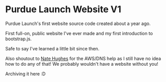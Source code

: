 # Purdue Launch Website V1
Purdue Launch's first website source code created about a year ago. 

First full-on, public website I've ever made and my first introduction to bootstrap.js.

Safe to say I've learned a little bit since then.

Also shoutout to [Nate Hughes](https://www.linkedin.com/in/nate-hughes-948664250/) for the AWS/DNS help as I still have no idea how to do any of that!
We probably wouldn't have a website without you!

Archiving it here :D
